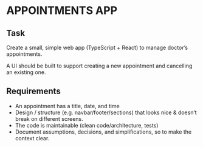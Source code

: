 # APPOINTMENTS APP

## Task
Create a small, simple web app (TypeScript + React) to manage doctor’s appointments.

A UI should be built to support creating a new appointment and cancelling an existing one.

## Requirements 
* An appointment has a title, date, and time
* Design / structure (e.g. navbar/footer/sections) that looks nice & doesn’t break on different screens.
* The code is maintainable (clean code/architecture, tests)
* Document assumptions, decisions, and simplifications, so to make the context clear.

